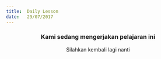 ```yaml
---
title:  Daily Lesson
date:   29/07/2017
---
```


### <center>Kami sedang mengerjakan pelajaran ini</center>
<center>Silahkan kembali lagi nanti</center>